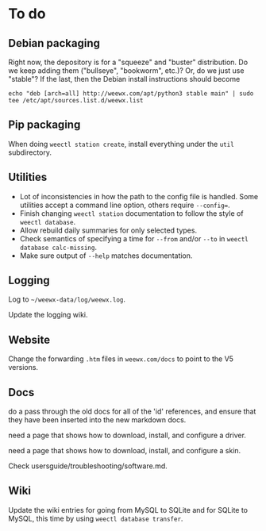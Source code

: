 # To do

## Debian packaging

Right now, the depository is for a "squeeze" and "buster" distribution. Do we keep adding them
("bullseye", "bookworm", etc.)? Or, do we just use "stable"? If the last, then the Debian
install instructions should become 

    echo "deb [arch=all] http://weewx.com/apt/python3 stable main" | sudo tee /etc/apt/sources.list.d/weewx.list

## Pip packaging

When doing `weectl station create`, install everything under the `util` subdirectory.

## Utilities

- Lot of inconsistencies in how the path to the config file is handled. Some utilities accept a
  command line option, others require `--config=`.
- Finish changing `weectl station` documentation to follow the style of `weectl database`.
- Allow rebuild daily summaries for only selected types.
- Check semantics of specifying a time for `--from` and/or `--to` 
  in `weectl database calc-missing`.
- Make sure output of `--help` matches documentation.

## Logging

Log to `~/weewx-data/log/weewx.log`.

Update the logging wiki.

## Website

Change the forwarding `.htm` files in `weewx.com/docs` to point to the V5 versions.

## Docs

do a pass through the old docs for all of the 'id' references, and ensure that
they have been inserted into the new markdown docs.

need a page that shows how to download, install, and configure a driver.

need a page that shows how to download, install, and configure a skin.

Check usersguide/troubleshooting/software.md.


## Wiki

Update the wiki entries for going from MySQL to SQLite and for SQLite to MySQL, this time
by using `weectl database transfer`.